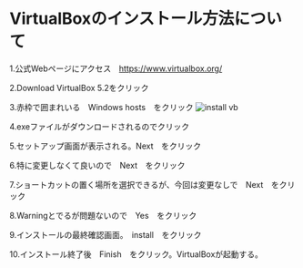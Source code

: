 ﻿# VirtualBoxのインストール方法について

1.公式Webページにアクセス　https://www.virtualbox.org/

2.Download VirtualBox 5.2をクリック

3.赤枠で囲まれいる　Windows hosts　をクリック
![install vb](image/virtualbox2.jpg)

4.exeファイルがダウンロードされるのでクリック

5.セットアップ画面が表示される。Next　をクリック

6.特に変更しなくて良いので　Next　をクリック

7.ショートカットの置く場所を選択できるが、今回は変更なしで　Next　をクリック

8.Warningとでるが問題ないので　Yes　をクリック

9.インストールの最終確認画面。　install　をクリック

10.インストール終了後　Finish　をクリック。VirtualBoxが起動する。